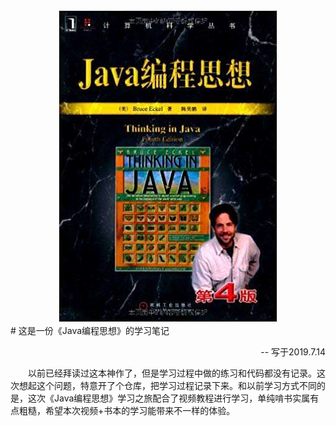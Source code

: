 <div align='center'><img src='https://github.com/theanswer910725/ThinkingInJava/blob/master/resources/timg.jpg' /></div>
# 这是一份《Java编程思想》的学习笔记
<p align='right'>-- 写于2019.7.14</p>
　　以前已经拜读过这本神作了，但是学习过程中做的练习和代码都没有记录。这次想起这个问题，特意开了个仓库，把学习过程记录下来。和以前学习方式不同的是，这次《Java编程思想》学习之旅配合了视频教程进行学习，单纯啃书实属有点粗糙，希望本次视频+书本的学习能带来不一样的体验。
